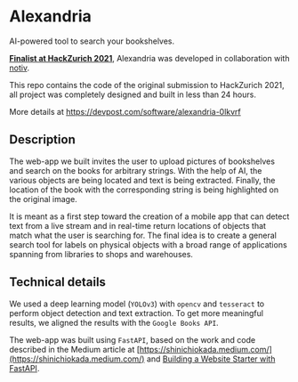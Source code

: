 # Alexandria

AI-powered tool to search your bookshelves.

[**Finalist at HackZurich 2021**](https://devpost.com/software/alexandria-0lkvrf), Alexandria was developed in collaboration with [notiv](https://github.com/notiv).


This repo contains the code of the original submission to HackZurich 2021, all project was completely designed and built in less than 24 hours.

More details at https://devpost.com/software/alexandria-0lkvrf

## Description

The web-app we built invites the user to upload pictures of bookshelves and search on the books for arbitrary strings. With the help of AI, the various objects are being located and text is being extracted. Finally, the location of the book with the corresponding string is being highlighted on the original image.

It is meant as a first step toward the creation of a mobile app that can detect text from a live stream and in real-time return locations of objects that match what the user is searching for. The final idea is to create a general search tool for labels on physical objects with a broad range of applications spanning from libraries to shops and warehouses.


## Technical details
We used a deep learning model (`YOLOv3`) with `opencv` and `tesseract` to perform object detection and text extraction. To get more meaningful results, we aligned the results with the `Google Books API`.

The web-app was built using `FastAPI`, based on the work and code described in the Medium article at [https://shinichiokada.medium.com/](https://shinichiokada.medium.com/) and [Building a Website Starter with FastAPI](https://levelup.gitconnected.com/building-a-website-starter-with-fastapi-92d077092864).
